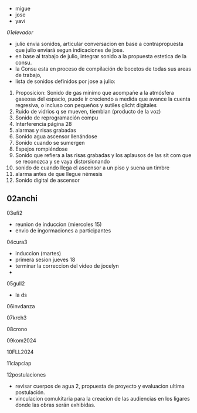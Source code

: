 - migue
- jose
- yavi


*01elevador*
- julio envia sonidos, articular conversacion 
en base a contrapropuesta que julio enviará
segun indicaciones de jose. 
- en base al trabajo de julio, integrar
sonido a la propuesta estetica de la consu.
- la Consu esta en proceso de compilación 
de bocetos de todas sus areas de trabajo,
- lista de sonidos definidos por jose a julio:
1. Proposicion: Sonido de gas mínimo que acompañe a la atmósfera gaseosa del espacio, puede ir creciendo a medida que avance la cuenta regresiva, o incluso con pequeños y sutiles glicht digitales
2. Ruido de vidrios q se mueven, tiemblan (producto de la voz)
3. Sonido de reprogramación compu
4. Interferencia página 28
5. alarmas y risas grabadas
6. Sonido agua ascensor llenándose 
7. Sonido cuando se sumergen
8. Espejos rompiéndose 
9. Sonido que refiera a las risas grabadas y los aplausos de las sit com que se reconozca y se vaya distorsionando
10. sonido de cuando llega el ascensor a un piso y suena un timbre
11. alarma antes de que llegue némesis
12. Sonido digital de ascensor


02anchi
- 

03efi2
- reunion de induccion (miercoles 15)
- envio de ingormaciones a participantes

04cura3
- induccion (martes)
- primera sesion jueves 18
- terminar la correccion del video de jocelyn 
- 

05gull2
- la ds

06invdanza

07krch3

08crono

09kom2024

10FLL2024

11clapclap

12postulaciones
- revisar cuerpos de agua 2, propuesta
de proyecto y evaluacion ultima postulación.
- vinculacion comukitaria para la creacion de las audiencias
en los ligares donde las obras serán exhibidas.







